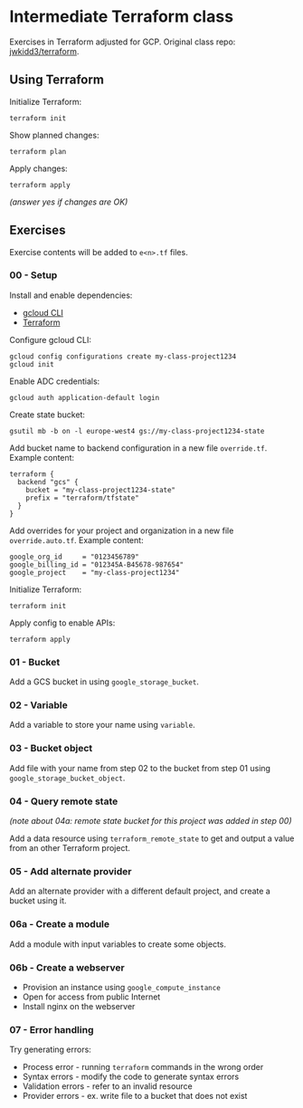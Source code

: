 # Intermediate Terraform class

Exercises in Terraform adjusted for GCP. Original class repo: [jwkidd3/terraform](https://github.com/jwkidd3/terraform).

## Using Terraform

Initialize Terraform:
```
terraform init
```
Show planned changes:
```
terraform plan
```
Apply changes:
```
terraform apply
```
*(answer yes if changes are OK)*

## Exercises

Exercise contents will be added to `e<n>.tf` files.

### 00 - Setup

Install and enable dependencies:
- [gcloud CLI](https://cloud.google.com/sdk/docs/install)
- [Terraform](https://www.terraform.io/downloads)

Configure gcloud CLI:
```
gcloud config configurations create my-class-project1234
gcloud init
```

Enable ADC credentials:
```
gcloud auth application-default login
```

Create state bucket:
```
gsutil mb -b on -l europe-west4 gs://my-class-project1234-state
```

Add bucket name to backend configuration in a new file `override.tf`. Example content:
```
terraform {
  backend "gcs" {
    bucket = "my-class-project1234-state"
    prefix = "terraform/tfstate"
  }
}
```

Add overrides for your project and organization in a new file `override.auto.tf`. Example content:
```
google_org_id     = "0123456789"
google_billing_id = "012345A-B45678-987654"
google_project    = "my-class-project1234"
```

Initialize Terraform:
```
terraform init
```

Apply config to enable APIs:
```
terraform apply
```

### 01 - Bucket

Add a GCS bucket in using `google_storage_bucket`.

### 02 - Variable

Add a variable to store your name using `variable`.

### 03 - Bucket object

Add file with your name from step 02 to the bucket from step 01 using `google_storage_bucket_object`.

### 04 - Query remote state

*(note about 04a: remote state bucket for this project was added in step 00)*

Add a data resource using `terraform_remote_state` to get and output a value from an other Terraform project.

### 05 - Add alternate provider

Add an alternate provider with a different default project, and create a bucket using it.

### 06a - Create a module

Add a module with input variables to create some objects.

### 06b - Create a webserver

- Provision an instance using `google_compute_instance`
- Open for access from public Internet
- Install nginx on the webserver

### 07 - Error handling

Try generating errors:
- Process error - running `terraform` commands in the wrong order
- Syntax errors - modify the code to generate syntax errors
- Validation errors - refer to an invalid resource
- Provider errors - ex. write file to a bucket that does not exist
